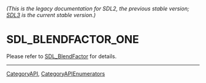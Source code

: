 ###### (This is the legacy documentation for SDL2, the previous stable version; [SDL3](https://wiki.libsdl.org/SDL3/) is the current stable version.)
# SDL_BLENDFACTOR_ONE

Please refer to [SDL_BlendFactor](SDL_BlendFactor) for details.

----
[CategoryAPI](CategoryAPI), [CategoryAPIEnumerators](CategoryAPIEnumerators)

